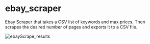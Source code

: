# ebay_scraper
Ebay Scraper that takes a CSV list of keywords and max prices. Then scrapes the desired number of pages and exports it to a CSV file. 

![ebayScrape_results](https://user-images.githubusercontent.com/81050332/125883294-c07e1424-51c6-470e-8b1a-9ef5ffe42afb.png)

